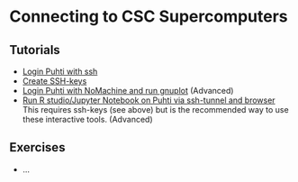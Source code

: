 # Connecting to CSC Supercomputers

## Tutorials
* [Login Puhti with ssh](ssh-puhti.md)
* [Create SSH-keys](ssh-keys.md)
* [Login Puhti with NoMachine and run gnuplot](https://docs.csc.fi/support/tutorials/nomachine-usage/) (Advanced)
* [Run R studio/Jupyter Notebook on Puhti via ssh-tunnel and browser](https://docs.csc.fi/support/tutorials/rstudio-or-jupyter-notebooks/) This requires ssh-keys (see above) but is the recommended way to use these interactive tools. (Advanced)

## Exercises
* ...

